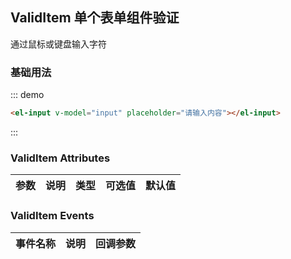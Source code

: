 <script>
  export default {
    data() {
      return {
        input: ''
      };
    }
  }
</script>

## ValidItem 单个表单组件验证

通过鼠标或键盘输入字符

### 基础用法

::: demo
```html
<el-input v-model="input" placeholder="请输入内容"></el-input>
```
:::


### ValidItem Attributes

| 参数          | 说明            | 类型            | 可选值                 | 默认值   |
|-------------  |---------------- |---------------- |---------------------- |-------- |
 

### ValidItem Events
| 事件名称 | 说明 | 回调参数 |
|---------|--------|---------|
 